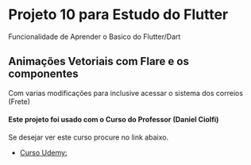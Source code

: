 # Projeto 10 para Estudo do Flutter

Funcionalidade de Aprender o Basico do Flutter/Dart

## Animações Vetoriais com Flare e os componentes 

Com varias modificações para inclusive acessar o sistema dos correios (Frete)

#### Este projeto foi usado com o Curso do Professor (Daniel Ciolfi)

Se desejar ver este curso procure no link abaixo.

- [Curso Udemy: ](https://www.udemy.com/course/curso-completo-flutter-app-android-ios/)

